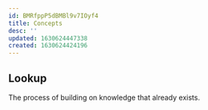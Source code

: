 ```yaml
---
id: BMRfppP5dBMBl9v7IOyf4
title: Concepts
desc: ''
updated: 1630624447338
created: 1630624424196
---
```


## Lookup

The process of building on knowledge that already exists.

